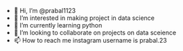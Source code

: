 - 👋 Hi, I’m @prabal1123
- 👀 I’m interested in making project in data science
- 🌱 I’m currently learning python
- 💞️ I’m looking to collaborate on projects on data sceience
- 📫 How to reach me instagram username is prabal.23

<!---
prabal1123/prabal1123 is a ✨ special ✨ repository because its `README.md` (this file) appears on your GitHub profile.
You can click the Preview link to take a look at your changes.
--->
